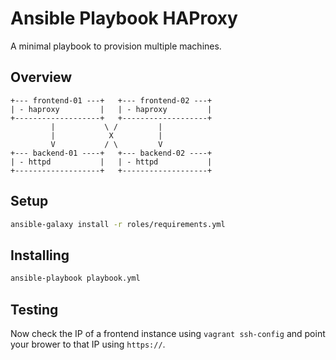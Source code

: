 # Ansible Playbook HAProxy

A minimal playbook to provision multiple machines.

## Overview

```text
+--- frontend-01 ---+   +--- frontend-02 ---+
| - haproxy         |   | - haproxy         |
+-------------------+   +-------------------+
         |           \ /         |
         |            X          |
         V           / \         V
+--- backend-01 ----+   +--- backend-02 ----+
| - httpd           |   | - httpd           |
+-------------------+   +-------------------+
```

## Setup

```bash
ansible-galaxy install -r roles/requirements.yml
```

## Installing

```bash
ansible-playbook playbook.yml
```

## Testing

Now check the IP of a frontend instance using `vagrant ssh-config` and point your brower to that IP using `https://`.
